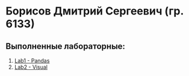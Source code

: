 # Борисов Дмитрий Сергеевич (гр. 6133)

## Выполненные лабораторные:
1. [Lab1 - Pandas](./Lab1_Pandas)
2. [Lab2 - Visual](./Lab2_Visual)

